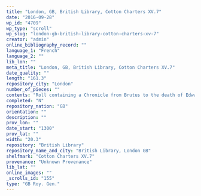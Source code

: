 ```yaml
---
title: "London, GB, British Library, Cotton Charters XV.7"
date: "2016-09-28"
wp_id: "4709"
wp_type: "scroll"
wp_slug: "london-gb-british-library-cotton-charters-xv-7"
creator: "admin"
online_bibliography_record: ""
language_1: "French"
language_2: ""
lib_lon: ""
meta_title: "London, GB, British Library, Cotton Charters XV.7"
date_quality: ""
length: "161.3"
repository_city: "London"
number_of_pieces: ""
contents: "Roll containing a Chronicle from Brutus to the death of Edward II. In three parts. 1. Chronicle from Brutus to the martyrdom of St. Alban, with a picture of the fight with the Giants, and the decollation of the Saint. 2. Chronicle from the Heptarchy to the death of Simon de Montfort, 4 Aug. 1265. Imperfect at the end. 3. A continuation to the death of Edward II, also incomplete at the end."
completed: "N"
repository_nation: "GB"
orientation: ""
description: ""
prov_lon: ""
date_start: "1300"
prov_lat: ""
width: "20.3"
repository: "British Library"
repository_name_and_city: "British Library, London GB"
shelfmark: "Cotton Charters XV.7"
provenance: "Unknown Provenance"
lib_lat: ""
online_images: ""
_scrolls_id: "155"
type: "GB Roy. Gen."
---
```



